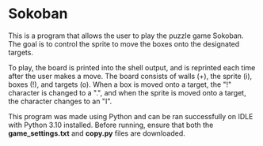 # Sokoban

This is a program that allows the user to play the puzzle game Sokoban. The goal is to control the sprite to move the boxes onto the designated targets. 

To play, the board is printed into the shell output, and is reprinted each time after the user makes a move. The board consists of walls (+), the sprite (i), boxes (!), and targets (o). When a box is moved onto a target, the "!" character is changed to a ".", and when the sprite is moved onto a target, the character changes to an "I".

This program was made using Python and can be ran successfully on IDLE with Python 3.10 installed. Before running, ensure that both the **game_settings.txt** and **copy.py** files are downloaded.
